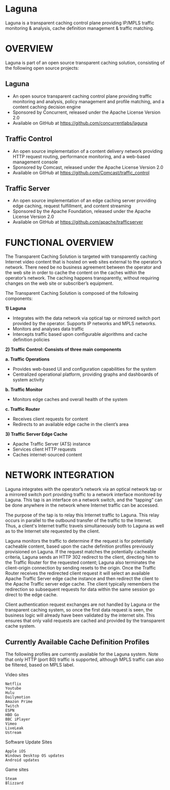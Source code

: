 # Laguna #

Laguna is a transparent caching control plane providing IP/MPLS traffic monitoring & analysis, cache definition management & traffic matching.

# OVERVIEW #

Laguna is part of an open source transparent caching solution, consisting of the following open source projects:

## Laguna ##
- An open source transparent caching control plane providing traffic monitoring and analysis, policy management and profile matching, and a content caching decision engine
- Sponsored by Concurrent, released under the Apache License Version 2.0
- Available on GitHub at https://github.com/concurrentlabs/laguna


## Traffic Control ##
- An open source implementation of a content delivery network providing HTTP request routing, performance monitoring, and a web-based management console
- Sponsored by Comcast, released under the Apache License Version 2.0
- Available on GitHub at https://github.com/Comcast/traffic_control

## Traffic Server ##
- An open source implementation of an edge caching server providing edge caching, request fulfillment, and content streaming
- Sponsored by the Apache Foundation, released under the Apache License Version 2.0
- Available on GitHub at https://github.com/apache/trafficserver


# FUNCTIONAL OVERVIEW #

The Transparent Caching Solution is targeted with transparently caching Internet video content that is hosted on web sites external to the operator’s network. There need be no business agreement between the operator and the web site in order to cache the content on the caches within the operator’s network. The caching happens transparently, without requiring changes on the web site or subscriber’s equipment.

The Transparent Caching Solution is composed of the following components:

**1) Laguna**

- Integrates with the data network via optical tap or mirrored switch port provided by the operator. Supports IP networks and MPLS networks.
- Monitors and analyses data traffic
- Intercepts traffic based upon configurable algorithms and cache definition policies

**2) Traffic Control: Consists of three main components**

**a. Traffic Operations**

- Provides web-based UI and configuration capabilities for the system
- Centralized operational platform, providing graphs and dashboards of system activity

**b. Traffic Monitor**

- Monitors edge caches and overall health of the system

**c. Traffic Router**

- Receives client requests for content
- Redirects to an available edge cache in the client’s area

**3) Traffic Server Edge Cache**

- Apache Traffic Server (ATS) instance
- Services client HTTP requests
- Caches internet-sourced content


# NETWORK INTEGRATION #

Laguna integrates with the operator’s network via an optical network tap or a mirrored switch port providing traffic to a network interface monitored by Laguna. This tap is an interface on a network switch, and the “tapping” can be done anywhere in the network where Internet traffic can be accessed.

The purpose of the tap is to relay this Internet traffic to Laguna. This relay occurs in parallel to the outbound transfer of the traffic to the Internet. Thus, a client's Internet traffic travels simultaneously both to Laguna as well as to the Internet site requested by the client.

Laguna monitors the traffic to determine if the request is for potentially cacheable content, based upon the cache definition profiles previously provisioned on Laguna. If the request matches the potentially cacheable criteria, Laguna sends an HTTP 302 redirect to the client, directing him to the Traffic Router for the requested content; Laguna also terminates the client-origin connection by sending resets to the origin. Once the Traffic Router receives the redirected client request it will select an available Apache Traffic Server edge cache instance and then redirect the client to the Apache Traffic server edge cache. The client typically remembers the redirection so subsequent requests for data within the same session go direct to the edge cache.

Client authentication request exchanges are not handled by Laguna or the transparent caching system, so once the first data request is seen, the business logic will already have been validated by the internet site. This ensures that only valid requests are cached and provided by the transparent cache system.

## Currently Available Cache Definition Profiles ##

The following profiles are currently available for the Laguna system. Note that only HTTP (port 80) traffic is supported, although MPLS traffic can also be filtered, based on MPLS label.

Video sites

    Netflix
    Youtube
    Hulu
    Dailymotion
    Amazon Prime
    Twitch
    ESPN
    HBO Go
    BBC iPlayer
    Vimeo
    LiveLeak
    Ustream

Software Update Sites
  
    Apple iOS
    Windows Desktop OS updates
    Android updates


Game sites

    Steam
    Blizzard


